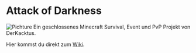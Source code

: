 # Attack of Darkness
![Pichture](https://cdn.discordapp.com/attachments/587958789496504350/592318312533196810/AttackDarkness.png "Attack of Darkness")
Ein geschlossenes Minecraft Survival, Event und PvP Projekt von DerKacktus.

Hier kommst du direkt zum [Wiki](https://github.com/ZundersHD/Attack-of-Darkness/wiki/home).
